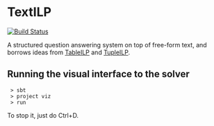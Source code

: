 # TextILP 

[![Build Status](https://semaphoreci.com/api/v1/projects/dd7abcce-228d-413e-bb54-360edabef082/1063334/badge.svg)](https://semaphoreci.com/allenai/textilp) 

A structured question answering system on top of free-form text, and borrows ideas from [TableILP](ai2-website.s3.amazonaws.com/publications/tableilp_ijcai_2016.pdf) and [TupleILP](?). 


## Running the visual interface to the solver 
```
 > sbt 
 > project viz 
 > run 
```

To stop it, just do Ctrl+D. 
